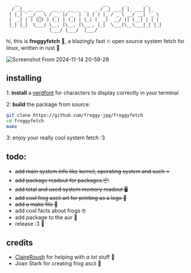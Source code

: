        __                               __      _       _     
      / _|_ __ ___   __ _  __ _  _   _ / _| ___| |_ ___| |_
     | |_| '__/ _ \ / _` |/ _` |  | | | |_ / _ \ __/ __| '_ \ 
     |  _| | | (🐸) | (_| | (_| | |_| |  _|  __/ || (__| | | |
     |_| |_|  \___/ \__, |\__, |\___, |_|  \___|\__\___|_| |_|
                    |___/ |___/  |___/                      


hi, this is **froggyfetch** :frog:, a blazingly fast :fire: open source system fetch for linux, written in rust :crab:

![Screenshot From 2024-11-14 20-59-28](https://github.com/user-attachments/assets/f433f54b-a58f-40d6-be84-0626d19289cd)

**installing**
-
1: **install** a [nerdfont](https://www.nerdfonts.com/) for characters to display correctly in your terminal

2: **build** the package from source:
```bash
git clone https://github.com/froggy-jpg/froggyfetch
cd froggyfetch
make
```
3: enjoy your really cool system fetch :3

**todo:**
-
- ~~add main system info like kernel, operating system and such :star:~~
- ~~add package readout for packages :package:~~
- ~~add total and used system memory readout :desktop_computer:~~
- ~~add cool frog ascii art for printing as a logo :frog:~~
- ~~add a make file :memo:~~
- add cool facts about frogs :nerd_face:
- add package to the aur :blue_book:
- release :3 :frog:

**credits**
-
- [ClaireRoush](https://github.com/ClaireRoush) for helping with *a lot* stuff :green_heart:
- Joan Stark for creating frog ascii :pray:

